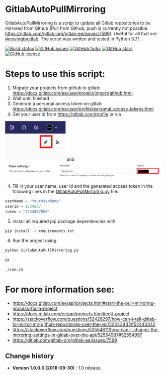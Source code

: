 GitlabAutoPullMirroring
====================================

GitlabAutoPullMirroring is a script to update all Gitlab repositories to be mirrored from Github (Pull from Github, push is currently not possible: https://gitlab.com/gitlab-org/gitlab-ee/issues/7599).
Useful for all that are [#movingtogitlab](https://twitter.com/hashtag/movingtogitlab?lang=en). The script was written and tested in Python 3.7.1.

[![Build status](https://ci.appveyor.com/api/projects/status/dwyek279jpfod10i?svg=true)](https://ci.appveyor.com/project/SeppPenner/gitlabautopullmirroring)
[![GitHub issues](https://img.shields.io/github/issues/SeppPenner/GitlabAutoPullMirroring.svg)](https://github.com/SeppPenner/GitlabAutoPullMirroring/issues)
[![GitHub forks](https://img.shields.io/github/forks/SeppPenner/GitlabAutoPullMirroring.svg)](https://github.com/SeppPenner/GitlabAutoPullMirroring/network)
[![GitHub stars](https://img.shields.io/github/stars/SeppPenner/GitlabAutoPullMirroring.svg)](https://github.com/SeppPenner/GitlabAutoPullMirroring/stargazers)
[![GitHub license](https://img.shields.io/badge/license-AGPL-blue.svg)](https://raw.githubusercontent.com/SeppPenner/GitlabAutoPullMirroring/master/License.txt)

# Steps to use this script:
1. Migrate your projects from github to gitlab: https://docs.gitlab.com/ee/user/project/import/github.html
2. Wait until finished
3. Generate a personal access token on gitlab: https://docs.gitlab.com/ee/user/profile/personal_access_tokens.html
4. Get your user id from https://gitlab.com/profile or via 

![EditProfile](https://github.com/SeppPenner/GitlabAutoPullMirroring/blob/master/EditProfile.png "Edit profile") and
![GetUserId](https://github.com/SeppPenner/GitlabAutoPullMirroring/blob/master/UserId.png "Get user id")

4. Fill in your user name, user id and the generated access token in the following lines in the
[GitlabAutoPullMirroring.py](https://github.com/SeppPenner/GitlabAutoPullMirroring/blob/master/GitlabAutoPullMirroring.py) file:
```python
userName = "YourUserName"
userId = 1234567
token = "1234567890"
```

5. Install all required pip package dependencies with:
```python
pip install -r requirements.txt
```

6. Run the project using:
```bash
python GitlabAutoPullMirroring.py
```

or
```bash
./run.sh
```

# For more information see:
* https://docs.gitlab.com/ee/api/projects.html#start-the-pull-mirroring-process-for-a-project
* https://docs.gitlab.com/ee/api/projects.html#edit-project
* https://stackoverflow.com/questions/52428297/how-can-i-tell-gitlab-to-mirror-my-github-repositories-over-the-api/52443442#52443442
* https://stackoverflow.com/questions/52554811/how-can-i-change-the-mirroring-settings-in-gitlab-over-the-api/52554997#52554997
* https://gitlab.com/gitlab-org/gitlab-ee/issues/7599

Change history
--------------

* **Version 1.0.0.0 (2018-09-30)** : 1.0 release.